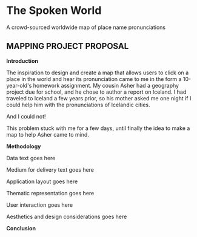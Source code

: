 # The Spoken World
A crowd-sourced worldwide map of place name pronunciations

## MAPPING PROJECT PROPOSAL

**Introduction**

The inspiration to design and create a map that allows users to click on a place in the world and hear its pronunciation came to me in the form a 10-year-old's homework assignment. My cousin Asher had a geography project due for school, and he chose to author a report on Iceland. I had traveled to Iceland a few years prior, so his mother asked me one night if I could help him with the pronunciations of Icelandic cities.

And I could not!

This problem stuck with me for a few days, until finally the idea to make a map to help Asher came to mind. 

**Methodology**

Data text goes here

Medium for delivery text goes here

Application layout goes here

Thematic representation goes here

User interaction goes here

Aesthetics and design considerations goes here

**Conclusion**
